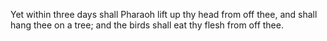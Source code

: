 Yet within three days shall Pharaoh lift up thy head from off thee, and shall hang thee on a tree; and the birds shall eat thy flesh from off thee.
